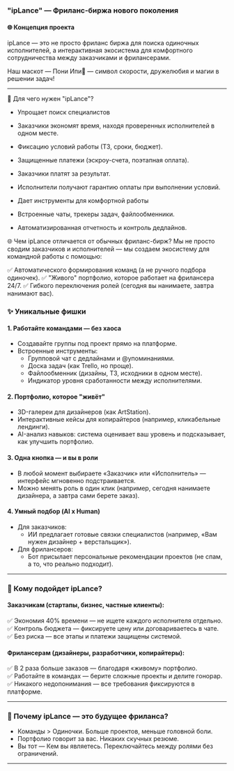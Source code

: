 ### "ipLance" — Фриланс-биржа нового поколения

#### 🌐 Концепция проекта  
ipLance — это не просто фриланс биржа для поиска одиночных исполнителей,
а интерактивная экосистема для комфортного сотрудничества между заказчиками и фрилансерами.

Наш маскот — Пони Ипи🦄  — символ скорости, дружелюбия и магии в решении задач!  

---

🔹 Для чего нужен "ipLance"?

- Упрощает поиск специалистов

- Заказчики экономят время, находя проверенных исполнителей в одном месте.

- Фиксацию условий работы (ТЗ, сроки, бюджет).

- Защищенные платежи (эскроу-счета, поэтапная оплата).

- Заказчики платят за результат.

- Исполнители получают гарантию оплаты при выполнении условий.

- Дает инструменты для комфортной работы

- Встроенные чаты, трекеры задач, файлообменники.

- Автоматизированная отчетность и контроль дедлайнов.

🌐 Чем ipLance отличается от обычных фриланс-бирж?
Мы не просто сводим заказчиков и исполнителей — мы создаем экосистему для командной работы с помощью:

✅ Автоматического формирования команд (а не ручного подбора одиночек).
✅ "Живого" портфолио, которое работает на фрилансера 24/7.
✅ Гибкого переключения ролей (сегодня вы нанимаете, завтра нанимают вас).

### ✨ Уникальные фишки  

#### 1. Работайте командами — без хаоса  
- Создавайте группы под проект прямо на платформе.  
- Встроенные инструменты:  
  - Групповой чат с дедлайнами и @упоминаниями.  
  - Доска задач (как Trello, но проще).  
  - Файлообменник (дизайны, ТЗ, исходники в одном месте).
  - Индикатор уровня сработанности между исполнителями.

#### 2. Портфолио, которое "живёт"  
- 3D-галереи для дизайнеров (как ArtStation).  
- Интерактивные кейсы для копирайтеров (например, кликабельные лендинги).  
- AI-анализ навыков: система оценивает ваш уровень и подсказывает, как улучшить портфолио.  

#### 3. Одна кнопка — и вы в роли  
- В любой момент выбираете «Заказчик» или «Исполнитель» — интерфейс мгновенно подстраивается.  
- Можно менять роль в один клик (например, сегодня нанимаете дизайнера, а завтра сами берете заказ).  

#### 4. Умный подбор (AI x Human)  
- Для заказчиков:  
  - ИИ предлагает готовые связки специалистов (например, «Вам нужен дизайнер + верстальщик»).  
- Для фрилансеров:  
  - Бот присылает персональные рекомендации проектов (не спам, а то, что реально подходит).  

---

### 🎯 Кому подойдет ipLance?  
#### Заказчикам (стартапы, бизнес, частные клиенты):  
✅ Экономия 40% времени — не ищете каждого исполнителя отдельно.  
✅ Контроль бюджета — фиксируете цену или договариваетесь в чате.  
✅ Без риска — все этапы и платежи защищены системой.  

#### Фрилансерам (дизайнеры, разработчики, копирайтеры):  
✅ В 2 раза больше заказов — благодаря «живому» портфолио.  
✅ Работайте в командах — берите сложные проекты и делите гонорар.  
✅ Никакого недопонимания — все требования фиксируются в платформе.  

---

### 🌈 Почему ipLance — это будущее фриланса?  
- Команды > Одиночки. Больше проектов, меньше головной боли.
- Портфолио говорит за вас. Никаких скучных резюме.  
- Вы тот — Кем вы являетесь. Переключайтесь между ролями без ограничений.  

---
